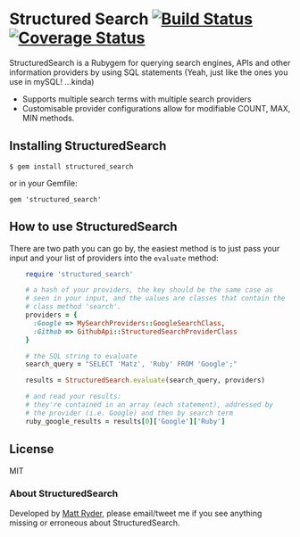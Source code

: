 # Structured Search     [![Build Status](https://travis-ci.org/MattRyder/StructuredSearch.svg?branch=master)](https://travis-ci.org/MattRyder/StructuredSearch) [![Coverage Status](https://coveralls.io/repos/MattRyder/StructuredSearch/badge.png)](https://coveralls.io/r/MattRyder/StructuredSearch)
StructuredSearch is a Rubygem for querying search engines, APIs and other information providers by using SQL statements (Yeah, just like the ones you use in mySQL! ...kinda)

  - Supports multiple search terms with multiple search providers
  - Customisable provider configurations allow for modifiable COUNT, MAX, MIN methods.
  
## Installing StructuredSearch

    $ gem install structured_search

or in your Gemfile:
    
    gem 'structured_search'
    
## How to use StructuredSearch
There are two path you can go by, the easiest method is to just pass your input and your list of providers into the `evaluate` method:

```ruby
    require 'structured_search'

    # a hash of your providers, the key should be the same case as
    # seen in your input, and the values are classes that contain the
    # class method 'search'.
    providers = {
      :Google => MySearchProviders::GoogleSearchClass,
      :Github => GithubApi::StructuredSearchProviderClass
    }

    # the SQL string to evaluate
    search_query = "SELECT 'Matz', 'Ruby' FROM 'Google';"

    results = StructuredSearch.evaluate(search_query, providers)

    # and read your results:
    # they're contained in an array (each statement), addressed by
    # the provider (i.e. Google) and then by search term
    ruby_google_results = results[0]['Google']['Ruby']
```
## License
MIT

### About StructuredSearch
Developed by [Matt Ryder](http://mattryder.co.uk), please email/tweet me if you see anything missing or erroneous about StructuredSearch.
